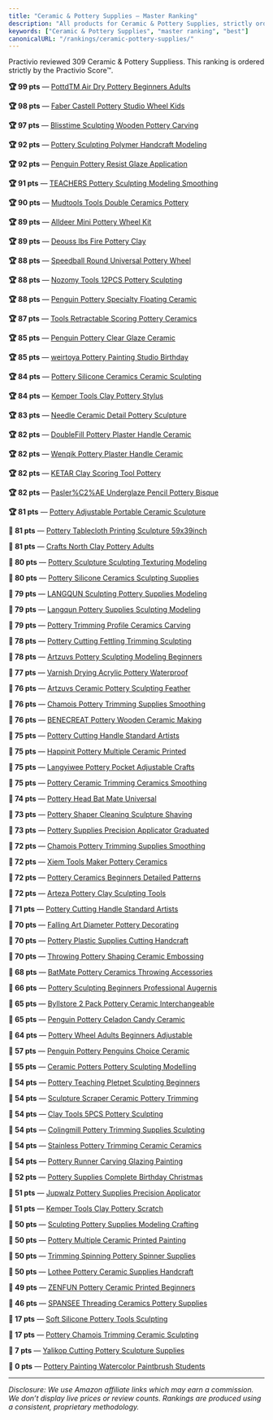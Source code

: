 ```yaml
---
title: "Ceramic & Pottery Supplies — Master Ranking"
description: "All products for Ceramic & Pottery Supplies, strictly ordered by the Practivio Score™."
keywords: ["Ceramic & Pottery Supplies", "master ranking", "best"]
canonicalURL: "/rankings/ceramic-pottery-supplies/"
---
```


Practivio reviewed 309 Ceramic & Pottery Suppliess. This ranking is ordered strictly by the Practivio Score™.

**🏆 99 pts** — [PottdTM Air Dry Pottery Beginners Adults](/products/pottdtm-air-dry-pottery-beginners-adults-B09134V69J/)

**🏆 98 pts** — [Faber Castell Pottery Studio Wheel Kids](/products/faber-castell-pottery-studio-wheel-kids-B00MTKRTBC/)

**🏆 97 pts** — [Blisstime Sculpting Wooden Pottery Carving](/products/blisstime-sculpting-wooden-pottery-carving-B07N64DQ9J/)

**🏆 92 pts** — [Pottery Sculpting Polymer Handcraft Modeling](/products/pottery-sculpting-polymer-handcraft-modeling-B0C1ZQP96P/)

**🏆 92 pts** — [Penguin Pottery Resist Glaze Application](/products/penguin-pottery-resist-glaze-application-B08C49TD2Q/)

**🏆 91 pts** — [TEACHERS Pottery Sculpting Modeling Smoothing](/products/teachers-pottery-sculpting-modeling-smoothing-B0CQVRR7R6/)

**🏆 90 pts** — [Mudtools Tools Double Ceramics Pottery](/products/mudtools-tools-double-ceramics-pottery-B0773VY49M/)

**🏆 89 pts** — [Alldeer Mini Pottery Wheel Kit](/products/alldeer-mini-pottery-wheel-kit-B0CXSSXNC7/)

**🏆 89 pts** — [Deouss lbs Fire Pottery Clay](/products/deouss-lbs-fire-pottery-clay-B0B8RYHRNK/)

**🏆 88 pts** — [Speedball Round Universal Pottery Wheel](/products/speedball-round-universal-pottery-wheel-B003IGAUEE/)

**🏆 88 pts** — [Nozomy Tools 12PCS Pottery Sculpting](/products/nozomy-tools-12pcs-pottery-sculpting-B09247GQ92/)

**🏆 88 pts** — [Penguin Pottery Specialty Floating Ceramic](/products/penguin-pottery-specialty-floating-ceramic-B09VTJSQ5G/)

**🏆 87 pts** — [Tools Retractable Scoring Pottery Ceramics](/products/tools-retractable-scoring-pottery-ceramics-B06XP5J9F8/)

**🏆 85 pts** — [Penguin Pottery Clear Glaze Ceramic](/products/penguin-pottery-clear-glaze-ceramic-B09WF3DY8N/)

**🏆 85 pts** — [weirtoya Pottery Painting Studio Birthday](/products/weirtoya-pottery-painting-studio-birthday-B0DJ8BG7LK/)

**🏆 84 pts** — [Pottery Silicone Ceramics Ceramic Sculpting](/products/pottery-silicone-ceramics-ceramic-sculpting-B0BMQ9WSLQ/)

**🏆 84 pts** — [Kemper Tools Clay Pottery Stylus](/products/kemper-tools-clay-pottery-stylus-B00TSPOGFI/)

**🏆 83 pts** — [Needle Ceramic Detail Pottery Sculpture](/products/needle-ceramic-detail-pottery-sculpture-B0968DC54J/)

**🏆 82 pts** — [DoubleFill Pottery Plaster Handle Ceramic](/products/doublefill-pottery-plaster-handle-ceramic-B0D9LXVJQ8/)

**🏆 82 pts** — [Wenqik Pottery Plaster Handle Ceramic](/products/wenqik-pottery-plaster-handle-ceramic-B0CQT57PS6/)

**🏆 82 pts** — [KETAR Clay Scoring Tool Pottery](/products/ketar-clay-scoring-tool-pottery-B0DLR5LQM1/)

**🏆 82 pts** — [Pasler%C2%AE Underglaze Pencil Pottery Bisque](/products/paslerc2ae-underglaze-pencil-pottery-bisque-B0CXDDV47V/)

**🏆 81 pts** — [Pottery Adjustable Portable Ceramic Sculpture](/products/pottery-adjustable-portable-ceramic-sculpture-B09NNMQ3L4/)

**🛒 81 pts** — [Pottery Tablecloth Printing Sculpture 59x39inch](/products/pottery-tablecloth-printing-sculpture-59x39inch-B09997KS32/)

**🛒 81 pts** — [Crafts North Clay Pottery Adults](/products/crafts-north-clay-pottery-adults-B0F16JWCF3/)

**🛒 80 pts** — [Pottery Sculpture Sculpting Texturing Modeling](/products/pottery-sculpture-sculpting-texturing-modeling-B0BGB5HGM5/)

**🛒 80 pts** — [Pottery Silicone Ceramics Sculpting Supplies](/products/pottery-silicone-ceramics-sculpting-supplies-B0BSN1JBN2/)

**🛒 79 pts** — [LANGQUN Sculpting Pottery Supplies Modeling](/products/langqun-sculpting-pottery-supplies-modeling-B0D62RNSDZ/)

**🛒 79 pts** — [Langqun Pottery Supplies Sculpting Modeling](/products/langqun-pottery-supplies-sculpting-modeling-B0DGFCD4C2/)

**🛒 79 pts** — [Pottery Trimming Profile Ceramics Carving](/products/pottery-trimming-profile-ceramics-carving-B0B9XR1KZ4/)

**🛒 78 pts** — [Pottery Cutting Fettling Trimming Sculpting](/products/pottery-cutting-fettling-trimming-sculpting-B0BFVV71FX/)

**🛒 78 pts** — [Artzuvs Pottery Sculpting Modeling Beginners](/products/artzuvs-pottery-sculpting-modeling-beginners-B09PY16R3Q/)

**🛒 77 pts** — [Varnish Drying Acrylic Pottery Waterproof](/products/varnish-drying-acrylic-pottery-waterproof-B0CCP2FSL7/)

**🛒 76 pts** — [Artzuvs Ceramic Pottery Sculpting Feather](/products/artzuvs-ceramic-pottery-sculpting-feather-B09LHXKFSY/)

**🛒 76 pts** — [Chamois Pottery Trimming Supplies Smoothing](/products/chamois-pottery-trimming-supplies-smoothing-B09VB4MW33/)

**🛒 76 pts** — [BENECREAT Pottery Wooden Ceramic Making](/products/benecreat-pottery-wooden-ceramic-making-B0DDBF9QR5/)

**🛒 75 pts** — [Pottery Cutting Handle Standard Artists](/products/pottery-cutting-handle-standard-artists-B0DHK7RHCY/)

**🛒 75 pts** — [Happinit Pottery Multiple Ceramic Printed](/products/happinit-pottery-multiple-ceramic-printed-B0DJQGH1T5/)

**🛒 75 pts** — [Langyiwee Pottery Pocket Adjustable Crafts](/products/langyiwee-pottery-pocket-adjustable-crafts-B0DHZTKGPD/)

**🛒 75 pts** — [Pottery Ceramic Trimming Ceramics Smoothing](/products/pottery-ceramic-trimming-ceramics-smoothing-B0BF5CGW5D/)

**🛒 74 pts** — [Pottery Head Bat Mate Universal](/products/pottery-head-bat-mate-universal-B0DK61YTB1/)

**🛒 73 pts** — [Pottery Shaper Cleaning Sculpture Shaving](/products/pottery-shaper-cleaning-sculpture-shaving-B0D6RQYMBT/)

**🛒 73 pts** — [Pottery Supplies Precision Applicator Graduated](/products/pottery-supplies-precision-applicator-graduated-B0F7XP6Q5M/)

**🛒 72 pts** — [Chamois Pottery Trimming Supplies Smoothing](/products/chamois-pottery-trimming-supplies-smoothing-B0B2ZR2K12/)

**🛒 72 pts** — [Xiem Tools Maker Pottery Ceramics](/products/xiem-tools-maker-pottery-ceramics-B0CB9S1WJZ/)

**🛒 72 pts** — [Pottery Ceramics Beginners Detailed Patterns](/products/pottery-ceramics-beginners-detailed-patterns-B0DQKTGK9P/)

**🛒 72 pts** — [Arteza Pottery Clay Sculpting Tools](/products/arteza-pottery-clay-sculpting-tools-B07NC7P557/)

**🛒 71 pts** — [Pottery Cutting Handle Standard Artists](/products/pottery-cutting-handle-standard-artists-B0DHK7BJ5N/)

**🚫 70 pts** — [Falling Art Diameter Pottery Decorating](/products/falling-art-diameter-pottery-decorating-B078WLX2MF/)

**🚫 70 pts** — [Pottery Plastic Supplies Cutting Handcraft](/products/pottery-plastic-supplies-cutting-handcraft-B0D2XW6WKQ/)

**🚫 70 pts** — [Throwing Pottery Shaping Ceramic Embossing](/products/throwing-pottery-shaping-ceramic-embossing-B0DHTJ6NR6/)

**🚫 68 pts** — [BatMate Pottery Ceramics Throwing Accessories](/products/batmate-pottery-ceramics-throwing-accessories-B0DZ294VJ1/)

**🚫 66 pts** — [Pottery Sculpting Beginners Professional Augernis](/products/pottery-sculpting-beginners-professional-augernis-B07HNB6SWY/)

**🚫 65 pts** — [Byllstore 2 Pack Pottery Ceramic Interchangeable](/products/byllstore-2-pack-pottery-ceramic-interchangeable-B0C4LDJXSJ/)

**🚫 65 pts** — [Penguin Pottery Celadon Candy Ceramic](/products/penguin-pottery-celadon-candy-ceramic-B09X614HWX/)

**🚫 64 pts** — [Pottery Wheel Adults Beginners Adjustable](/products/pottery-wheel-adults-beginners-adjustable-B0D8J4Q3K2/)

**🚫 57 pts** — [Penguin Pottery Penguins Choice Ceramic](/products/penguin-pottery-penguins-choice-ceramic-B0B5F6P6NK/)

**🚫 55 pts** — [Ceramic Potters Pottery Sculpting Modelling](/products/ceramic-potters-pottery-sculpting-modelling-B00ZC7MKPE/)

**🚫 54 pts** — [Pottery Teaching Pletpet Sculpting Beginners](/products/pottery-teaching-pletpet-sculpting-beginners-B0F6LKS9ZB/)

**🚫 54 pts** — [Sculpture Scraper Ceramic Pottery Trimming](/products/sculpture-scraper-ceramic-pottery-trimming-B01I1GFYLY/)

**🚫 54 pts** — [Clay Tools 5PCS Pottery Sculpting](/products/clay-tools-5pcs-pottery-sculpting-B09LR688V2/)

**🚫 54 pts** — [Colingmill Pottery Trimming Supplies Sculpting](/products/colingmill-pottery-trimming-supplies-sculpting-B0DPF447Z4/)

**🚫 54 pts** — [Stainless Pottery Trimming Ceramic Ceramics](/products/stainless-pottery-trimming-ceramic-ceramics-B0DHJYVM1V/)

**🚫 54 pts** — [Pottery Runner Carving Glazing Painting](/products/pottery-runner-carving-glazing-painting-B0DT486ZJ7/)

**🚫 52 pts** — [Pottery Supplies Complete Birthday Christmas](/products/pottery-supplies-complete-birthday-christmas-B0DSJMWBWS/)

**🚫 51 pts** — [Jupwalz Pottery Supplies Precision Applicator](/products/jupwalz-pottery-supplies-precision-applicator-B0F93Y78NF/)

**🚫 51 pts** — [Kemper Tools Clay Pottery Scratch](/products/kemper-tools-clay-pottery-scratch-B00TECX0LG/)

**🚫 50 pts** — [Sculpting Pottery Supplies Modeling Crafting](/products/sculpting-pottery-supplies-modeling-crafting-B0FCCFTBND/)

**🚫 50 pts** — [Pottery Multiple Ceramic Printed Painting](/products/pottery-multiple-ceramic-printed-painting-B0DYJ9MT3P/)

**🚫 50 pts** — [Trimming Spinning Pottery Spinner Supplies](/products/trimming-spinning-pottery-spinner-supplies-B0DQTH4L46/)

**🚫 50 pts** — [Lothee Pottery Ceramic Supplies Handcraft](/products/lothee-pottery-ceramic-supplies-handcraft-B0BYH546M7/)

**🚫 49 pts** — [ZENFUN Pottery Ceramic Printed Beginners](/products/zenfun-pottery-ceramic-printed-beginners-B0FFMTZ11R/)

**🚫 46 pts** — [SPANSEE Threading Ceramics Pottery Supplies](/products/spansee-threading-ceramics-pottery-supplies-B0F5HL24JK/)

**🚫 17 pts** — [Soft Silicone Pottery Tools Sculpting](/products/soft-silicone-pottery-tools-sculpting-B0DQQ84XQT/)

**🚫 17 pts** — [Pottery Chamois Trimming Ceramic Sculpting](/products/pottery-chamois-trimming-ceramic-sculpting-B0DYTV5QXL/)

**🚫 7 pts** — [Yalikop Cutting Pottery Sculpture Supplies](/products/yalikop-cutting-pottery-sculpture-supplies-B0FDW8NX5Z/)

**🚫 0 pts** — [Pottery Painting Watercolor Paintbrush Students](/products/pottery-painting-watercolor-paintbrush-students-B0FC5YWNHY/)

---
_Disclosure: We use Amazon affiliate links which may earn a commission. We don’t display live prices or review counts. Rankings are produced using a consistent, proprietary methodology._
